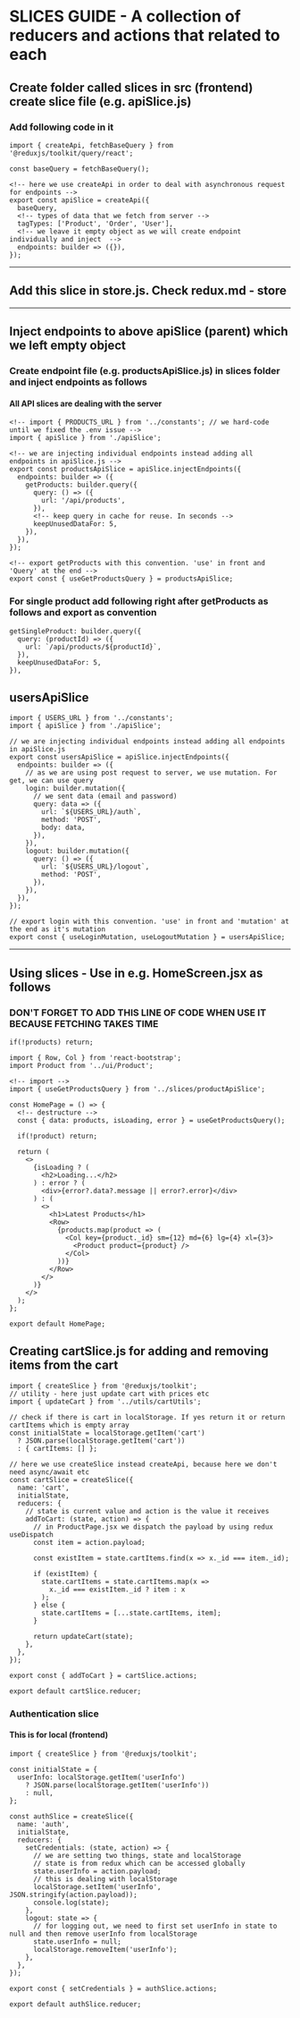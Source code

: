# SLICES GUIDE - A collection of reducers and actions that related to each 

## Create folder called slices in src (frontend) create slice file (e.g. apiSlice.js)

### Add following code in it
```
import { createApi, fetchBaseQuery } from '@reduxjs/toolkit/query/react';

const baseQuery = fetchBaseQuery();

<!-- here we use createApi in order to deal with asynchronous request for endpoints -->
export const apiSlice = createApi({
  baseQuery,
  <!-- types of data that we fetch from server -->
  tagTypes: ['Product', 'Order', 'User'],
  <!-- we leave it empty object as we will create endpoint individually and inject  -->
  endpoints: builder => ({}),
});
```

---

## Add this slice in store.js. Check redux.md - store

---

## Inject endpoints to above apiSlice (parent) which we left empty object

### Create endpoint file (e.g. productsApiSlice.js) in slices folder and inject endpoints as follows

#### All API slices are dealing with the server
```
<!-- import { PRODUCTS_URL } from '../constants'; // we hard-code until we fixed the .env issue -->
import { apiSlice } from './apiSlice';

<!-- we are injecting individual endpoints instead adding all endpoints in apiSlice.js -->
export const productsApiSlice = apiSlice.injectEndpoints({
  endpoints: builder => ({
    getProducts: builder.query({
      query: () => ({
        url: '/api/products',
      }),
      <!-- keep query in cache for reuse. In seconds -->
      keepUnusedDataFor: 5,
    }),
  }),
});

<!-- export getProducts with this convention. 'use' in front and 'Query' at the end -->
export const { useGetProductsQuery } = productsApiSlice;

```

### For single product add following right after getProducts as follows and export as convention
```
getSingleProduct: builder.query({
  query: (productId) => ({
    url: `/api/products/${productId}`,
  }),
  keepUnusedDataFor: 5,
}),
```

## usersApiSlice
```
import { USERS_URL } from '../constants';
import { apiSlice } from './apiSlice';

// we are injecting individual endpoints instead adding all endpoints in apiSlice.js
export const usersApiSlice = apiSlice.injectEndpoints({
  endpoints: builder => ({
    // as we are using post request to server, we use mutation. For get, we can use query
    login: builder.mutation({
      // we sent data (email and password)
      query: data => ({
        url: `${USERS_URL}/auth`,
        method: 'POST',
        body: data,
      }),
    }),
    logout: builder.mutation({
      query: () => ({
        url: `${USERS_URL}/logout`,
        method: 'POST',
      }),
    }),
  }),
});

// export login with this convention. 'use' in front and 'mutation' at the end as it's mutation
export const { useLoginMutation, useLogoutMutation } = usersApiSlice;

```

---

## Using slices - Use in e.g. HomeScreen.jsx as follows

### DON'T FORGET TO ADD THIS LINE OF CODE WHEN USE IT BECAUSE FETCHING TAKES TIME
```
if(!products) return;
```

```
import { Row, Col } from 'react-bootstrap';
import Product from '../ui/Product';

<!-- import -->
import { useGetProductsQuery } from '../slices/productApiSlice';

const HomePage = () => {
  <!-- destructure -->
  const { data: products, isLoading, error } = useGetProductsQuery();

  if(!product) return;

  return (
    <>
      {isLoading ? (
        <h2>Loading...</h2>
      ) : error ? (
        <div>{error?.data?.message || error?.error}</div>
      ) : (
        <>
          <h1>Latest Products</h1>
          <Row>
            {products.map(product => (
              <Col key={product._id} sm={12} md={6} lg={4} xl={3}>
                <Product product={product} />
              </Col>
            ))}
          </Row>
        </>
      )}
    </>
  );
};

export default HomePage;
```

## Creating cartSlice.js for adding and removing items from the cart
```
import { createSlice } from '@reduxjs/toolkit';
// utility - here just update cart with prices etc
import { updateCart } from '../utils/cartUtils';

// check if there is cart in localStorage. If yes return it or return cartItems which is empty array
const initialState = localStorage.getItem('cart')
  ? JSON.parse(localStorage.getItem('cart'))
  : { cartItems: [] };

// here we use createSlice instead createApi, because here we don't need async/await etc
const cartSlice = createSlice({
  name: 'cart',
  initialState,
  reducers: {
    // state is current value and action is the value it receives
    addToCart: (state, action) => {
      // in ProductPage.jsx we dispatch the payload by using redux useDispatch
      const item = action.payload;

      const existItem = state.cartItems.find(x => x._id === item._id);

      if (existItem) {
        state.cartItems = state.cartItems.map(x =>
          x._id === existItem._id ? item : x
        );
      } else {
        state.cartItems = [...state.cartItems, item];
      }

      return updateCart(state);
    },
  },
});

export const { addToCart } = cartSlice.actions;

export default cartSlice.reducer;

```

### Authentication slice
#### This is for local (frontend)
```
import { createSlice } from '@reduxjs/toolkit';

const initialState = {
  userInfo: localStorage.getItem('userInfo')
    ? JSON.parse(localStorage.getItem('userInfo'))
    : null,
};

const authSlice = createSlice({
  name: 'auth',
  initialState,
  reducers: {
    setCredentials: (state, action) => {
      // we are setting two things, state and localStorage
      // state is from redux which can be accessed globally
      state.userInfo = action.payload;
      // this is dealing with localStorage
      localStorage.setItem('userInfo', JSON.stringify(action.payload));
      console.log(state);
    },
    logout: state => {
      // for logging out, we need to first set userInfo in state to null and then remove userInfo from localStorage
      state.userInfo = null;
      localStorage.removeItem('userInfo');
    },
  },
});

export const { setCredentials } = authSlice.actions;

export default authSlice.reducer;
```